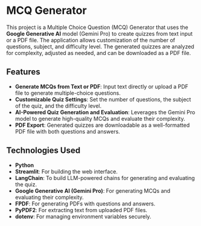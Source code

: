 # MCQ Generator

This project is a Multiple Choice Question (MCQ) Generator that uses the **Google Generative AI** model (Gemini Pro) to create quizzes from text input or a PDF file. The application allows customization of the number of questions, subject, and difficulty level. The generated quizzes are analyzed for complexity, adjusted as needed, and can be downloaded as a PDF file.

## Features

- **Generate MCQs from Text or PDF**: Input text directly or upload a PDF file to generate multiple-choice questions.
- **Customizable Quiz Settings**: Set the number of questions, the subject of the quiz, and the difficulty level.
- **AI-Powered Quiz Generation and Evaluation**: Leverages the Gemini Pro model to generate high-quality MCQs and evaluate their complexity.
- **PDF Export**: Generated quizzes are downloadable as a well-formatted PDF file with both questions and answers.

## Technologies Used

- **Python**
- **Streamlit**: For building the web interface.
- **LangChain**: To build LLM-powered chains for generating and evaluating the quiz.
- **Google Generative AI (Gemini Pro)**: For generating MCQs and evaluating their complexity.
- **FPDF**: For generating PDFs with questions and answers.
- **PyPDF2**: For extracting text from uploaded PDF files.
- **dotenv**: For managing environment variables securely.


